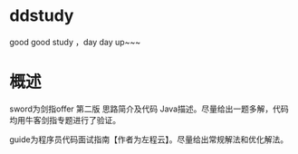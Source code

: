 # ddstudy
good good study ，day day up~~~
# 概述
sword为剑指offer 第二版 思路简介及代码 Java描述。尽量给出一题多解，代码均用牛客剑指专题进行了验证。

guide为程序员代码面试指南【作者为左程云】。尽量给出常规解法和优化解法。